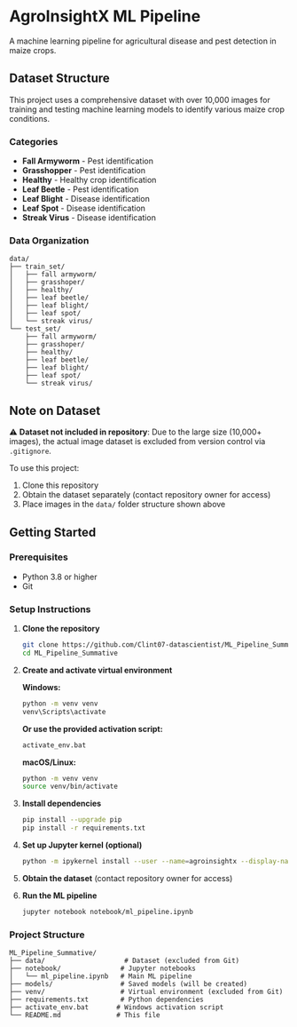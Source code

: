# AgroInsightX ML Pipeline

A machine learning pipeline for agricultural disease and pest detection in maize crops.

## Dataset Structure

This project uses a comprehensive dataset with over 10,000 images for training and testing machine learning models to identify various maize crop conditions.

### Categories
- **Fall Armyworm** - Pest identification
- **Grasshopper** - Pest identification  
- **Healthy** - Healthy crop identification
- **Leaf Beetle** - Pest identification
- **Leaf Blight** - Disease identification
- **Leaf Spot** - Disease identification
- **Streak Virus** - Disease identification

### Data Organization
```
data/
├── train_set/
│   ├── fall armyworm/
│   ├── grasshoper/
│   ├── healthy/
│   ├── leaf beetle/
│   ├── leaf blight/
│   ├── leaf spot/
│   └── streak virus/
└── test_set/
    ├── fall armyworm/
    ├── grasshoper/
    ├── healthy/
    ├── leaf beetle/
    ├── leaf blight/
    ├── leaf spot/
    └── streak virus/
```

## Note on Dataset

⚠️ **Dataset not included in repository**: Due to the large size (10,000+ images), the actual image dataset is excluded from version control via `.gitignore`. 

To use this project:
1. Clone this repository
2. Obtain the dataset separately (contact repository owner for access)
3. Place images in the `data/` folder structure shown above

## Getting Started

### Prerequisites
- Python 3.8 or higher
- Git

### Setup Instructions

1. **Clone the repository**
   ```bash
   git clone https://github.com/Clint07-datascientist/ML_Pipeline_Summative.git
   cd ML_Pipeline_Summative
   ```

2. **Create and activate virtual environment**
   
   **Windows:**
   ```bash
   python -m venv venv
   venv\Scripts\activate
   ```
   
   **Or use the provided activation script:**
   ```bash
   activate_env.bat
   ```
   
   **macOS/Linux:**
   ```bash
   python -m venv venv
   source venv/bin/activate
   ```

3. **Install dependencies**
   ```bash
   pip install --upgrade pip
   pip install -r requirements.txt
   ```

4. **Set up Jupyter kernel (optional)**
   ```bash
   python -m ipykernel install --user --name=agroinsightx --display-name="AgroInsightX ML Pipeline"
   ```

5. **Obtain the dataset** (contact repository owner for access)

6. **Run the ML pipeline**
   ```bash
   jupyter notebook notebook/ml_pipeline.ipynb
   ```

### Project Structure
```
ML_Pipeline_Summative/
├── data/                    # Dataset (excluded from Git)
├── notebook/               # Jupyter notebooks
│   └── ml_pipeline.ipynb   # Main ML pipeline
├── models/                 # Saved models (will be created)
├── venv/                   # Virtual environment (excluded from Git)
├── requirements.txt        # Python dependencies
├── activate_env.bat       # Windows activation script
└── README.md              # This file
```